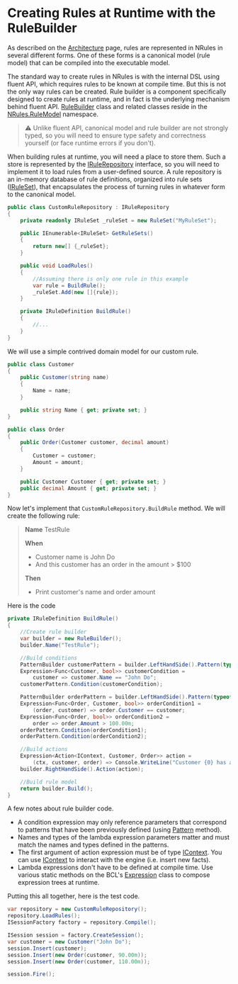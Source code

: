 # Creating Rules at Runtime with the RuleBuilder

As described on the [Architecture](../architecture.md) page, rules are represented in NRules in several different forms.
One of these forms is a canonical model (rule model) that can be compiled into the executable model.

The standard way to create rules in NRules is with the internal DSL using fluent API, which requires rules to be known at compile time.
But this is not the only way rules can be created. Rule builder is a component specifically designed to create rules at runtime, and in fact is the underlying mechanism behind fluent API.
[RuleBuilder](xref:NRules.RuleModel.Builders.RuleBuilder) class and related classes reside in the [NRules.RuleModel](xref:NRules.RuleModel) namespace.

> :warning: Unlike fluent API, canonical model and rule builder are not strongly typed, so you will need to ensure type safety and correctness yourself (or face runtime errors if you don't).

When building rules at runtime, you will need a place to store them.
Such a store is represented by the [IRuleRepository](xref:NRules.RuleModel.IRuleRepository) interface, so you will need to implement it to load rules from a user-defined source.
A rule repository is an in-memory database of rule definitions, organized into rule sets ([IRuleSet](xref:NRules.RuleModel.IRuleSet)), that encapsulates the process of turning rules in whatever form to the canonical model.
```c#
public class CustomRuleRepository : IRuleRepository
{
    private readonly IRuleSet _ruleSet = new RuleSet("MyRuleSet");

    public IEnumerable<IRuleSet> GetRuleSets()
    {
        return new[] {_ruleSet};
    }

    public void LoadRules()
    {
        //Assuming there is only one rule in this example
        var rule = BuildRule();
        _ruleSet.Add(new []{rule});
    }

    private IRuleDefinition BuildRule()
    {
        //...
    }
}
```

We will use a simple contrived domain model for our custom rule.
```c#
public class Customer
{
    public Customer(string name)
    {
        Name = name;
    }

    public string Name { get; private set; }
}

public class Order
{
    public Order(Customer customer, decimal amount)
    {
        Customer = customer;
        Amount = amount;
    }

    public Customer Customer { get; private set; }
    public decimal Amount { get; private set; }
}
```

Now let's implement that `CustomRuleRepository.BuildRule` method. We will create the following rule:
> **Name** TestRule
> 
> **When**
> - Customer name is John Do
> - And this customer has an order in the amount > $100
> 
> **Then**
> - Print customer's name and order amount

Here is the code
```c#
private IRuleDefinition BuildRule()
{
    //Create rule builder
    var builder = new RuleBuilder();
    builder.Name("TestRule");

    //Build conditions
    PatternBuilder customerPattern = builder.LeftHandSide().Pattern(typeof (Customer), "customer");
    Expression<Func<Customer, bool>> customerCondition = 
        customer => customer.Name == "John Do";
    customerPattern.Condition(customerCondition);

    PatternBuilder orderPattern = builder.LeftHandSide().Pattern(typeof (Order), "order");
    Expression<Func<Order, Customer, bool>> orderCondition1 = 
        (order, customer) => order.Customer == customer;
    Expression<Func<Order, bool>> orderCondition2 = 
        order => order.Amount > 100.00m;
    orderPattern.Condition(orderCondition1);
    orderPattern.Condition(orderCondition2);

    //Build actions
    Expression<Action<IContext, Customer, Order>> action = 
        (ctx, customer, order) => Console.WriteLine("Customer {0} has an order in amount of ${1}", customer.Name, order.Amount);
    builder.RightHandSide().Action(action);

    //Build rule model
    return builder.Build();
}
```

A few notes about rule builder code.
- A condition expression may only reference parameters that correspond to patterns that have been previously defined (using [Pattern](xref:NRules.RuleModel.Builders.GroupBuilder.Pattern(System.Type,System.String)) method).
- Names and types of the lambda expression parameters matter and must match the names and types defined in the patterns.
- The first argument of action expression must be of type [IContext](xref:NRules.RuleModel.IContext). You can use [IContext](xref:NRules.RuleModel.IContext) to interact with the engine (i.e. insert new facts).
- Lambda expressions don't have to be defined at compile time. Use various static methods on the BCL's [Expression](xref:System.Linq.Expressions.Expression) class to compose expression trees at runtime.

Putting this all together, here is the test code.
```c#
var repository = new CustomRuleRepository();
repository.LoadRules();
ISessionFactory factory = repository.Compile();

ISession session = factory.CreateSession();
var customer = new Customer("John Do");
session.Insert(customer);
session.Insert(new Order(customer, 90.00m));
session.Insert(new Order(customer, 110.00m));

session.Fire();
```